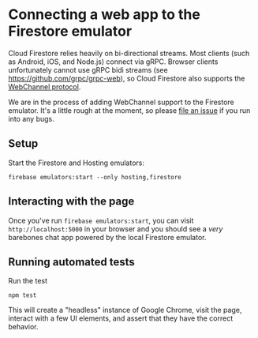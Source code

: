 # Connecting a web app to the Firestore emulator

Cloud Firestore relies heavily on bi-directional streams. Most clients (such as
Android, iOS, and Node.js) connect via gRPC. Browser clients unfortunately
cannot use gRPC bidi streams (see https://github.com/grpc/grpc-web), so Cloud
Firestore also supports the
[WebChannel protocol](https://google.github.io/closure-library/api/goog.net.WebChannel.html).

We are in the process of adding WebChannel support to the Firestore emulator.
It's a little rough at the moment, so please
[file an issue](https://github.com/firebase/firebase-tools/issues) if you run
into any bugs.

## Setup

Start the Firestore and Hosting emulators:
```
firebase emulators:start --only hosting,firestore
```

## Interacting with the page

Once you've run `firebase emulators:start`, you can visit `http://localhost:5000` in your
browser and you should see a _very_ barebones chat app powered by the local
Firestore emulator.

## Running automated tests

Run the test
```
npm test
```

This will create a "headless" instance of Google Chrome, visit the page,
interact with a few UI elements, and assert that they have the correct
behavior.
